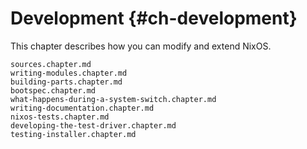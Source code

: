 # Development {#ch-development}

This chapter describes how you can modify and extend NixOS.

```{=include=} chapters
sources.chapter.md
writing-modules.chapter.md
building-parts.chapter.md
bootspec.chapter.md
what-happens-during-a-system-switch.chapter.md
writing-documentation.chapter.md
nixos-tests.chapter.md
developing-the-test-driver.chapter.md
testing-installer.chapter.md
```
